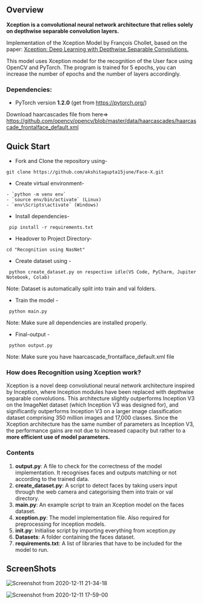 ## Overview
**Xception is a convolutional neural network architecture that relies solely on depthwise separable convolution layers.**

Implementation of the Xception Model by François Chollet, based on the paper:
[Xception: Deep Learning with Depthwise Separable Convolutions.](https://arxiv.org/abs/1610.02357)

This model uses Xception model for the recognition of the User face using OpenCV and PyTorch.
The program is trained for 5 epochs, you can increase the number of epochs and the number of layers accordingly.


### Dependencies:
* PyTorch version **1.2.0** (get from https://pytorch.org/)

Download haarcascades file from here=> https://github.com/opencv/opencv/blob/master/data/haarcascades/haarcascade_frontalface_default.xml

## Quick Start

- Fork and Clone the repository using-
```
git clone https://github.com/akshitagupta15june/Face-X.git
```
- Create virtual environment-
```
- `python -m venv env`
- `source env/bin/activate` (Linux)
- `env\Scripts\activate` (Windows)
```
- Install dependencies-
```
 pip install -r requirements.txt
```

- Headover to Project Directory- 
```
cd "Recognition using NasNet"
```
- Create dataset using -
```
 python create_dataset.py on respective idle(VS Code, PyCharm, Jupiter Notebook, Colab)
```
Note: Dataset is automatically split into train and val folders.

- Train the model -
```
 python main.py
```
Note: Make sure all dependencies are installed properly.

- Final-output -
```
 python output.py
```
Note: Make sure you have haarcascade_frontalface_default.xml file 

### How does Recognition using Xception work?

Xception is a novel deep convolutional neural network architecture inspired by Inception, where Inception modules have been replaced with depthwise separable convolutions.
This architecture slightly outperforms Inception V3 on the ImageNet dataset (which Inception V3 was designed for), and significantly outperforms Inception V3 on a larger image classification dataset comprising 350 million images and 17,000 classes. Since the Xception architecture has the same number of parameters as Inception V3, the performance gains are not due to increased capacity but rather to a **more efficient use of model parameters.**


### Contents

1. **output.py**: A file to check for the correctness of the model implementation. It recognises faces and outputs matching or not according to the trained data.
2. **create_dataset.py**: A script to detect faces by taking users input through the web camera and categorising them into train or val directory.
3. **main.py**: An example script to train an Xception model on the faces dataset.
4. **xception.py**: The model implementation file. Also required for preprocessing for inception models.
5. **__init__.py**: Initialise script by importing everything from xception.py
6. **Datasets**: A folder containing the faces dataset.
7. **requirements.txt**: A list of libraries that have to be included for the model to run. 

## ScreenShots

![Screenshot from 2020-12-11 21-34-18](https://user-images.githubusercontent.com/53366877/110513516-533d4300-812c-11eb-9cde-7566de26682f.png)

![Screenshot from 2020-12-11 17-59-00](https://user-images.githubusercontent.com/53366877/110513613-6ea84e00-812c-11eb-86ec-d3fcecf921be.png)
